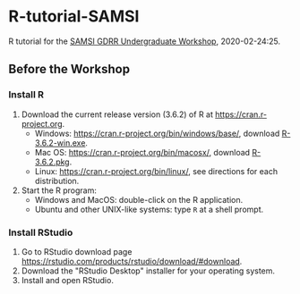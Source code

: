 # R-tutorial-SAMSI

R tutorial for the [SAMSI GDRR Undergraduate Workshop](https://www.samsi.info/programs-and-activities/2019-2020-education-and-outreach-programs-and-workshops/2017-18-eo-gdrr-undergraduate-workshop-february-24-25-2020/), 2020-02-24:25.

## Before the Workshop

### Install R 

1. Download the current release version (3.6.2) of R at <https://cran.r-project.org>.
    - Windows: <https://cran.r-project.org/bin/windows/base/>,
    download [R-3.6.2-win.exe](https://cran.r-project.org/bin/windows/base/R-3.6.2-win.exe).
    - Mac OS: <https://cran.r-project.org/bin/macosx/>,
    download [R-3.6.2.pkg](https://cran.r-project.org/bin/macosx/R-3.6.2.pkg).
    - Linux: <https://cran.r-project.org/bin/linux/>, see directions for each distribution.
2. Start the R program:
    - Windows and MacOS: double-click on the R application.
    - Ubuntu and other UNIX-like systems: type `R` at a shell prompt.
 
### Install RStudio

1. Go to RStudio download page <https://rstudio.com/products/rstudio/download/#download>.
2. Download the "RStudio Desktop" installer for your operating system.
3. Install and open RStudio.
